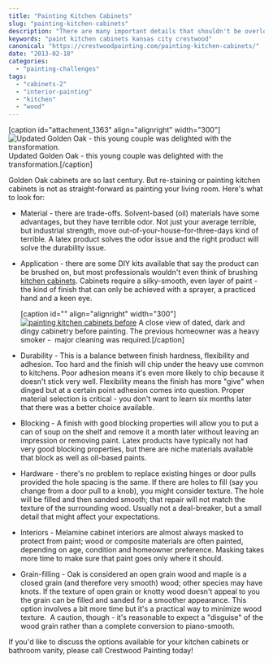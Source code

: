```yaml
---
title: "Painting Kitchen Cabinets"
slug: "painting-kitchen-cabinets"
description: "There are many important details that shouldn't be overlooked when painting cabinets. Give us a call to you're equipped to make a good decision."
keywords: "paint kitchen cabinets kansas city crestwood"
canonical: "https://crestwoodpainting.com/painting-kitchen-cabinets/"
date: "2013-02-18"
categories:
  - "painting-challenges"
tags:
  - "cabinets-2"
  - "interior-painting"
  - "kitchen"
  - "wood"
---
```


\[caption id="attachment\_1363" align="alignright" width="300"\]![Updated Golden Oak - this young couple was delighted with the transformation.](/images/Finished-uppers_opt.jpg "Updated Golden Oak Kitchen Cabinets") Updated Golden Oak - this young couple was delighted with the transformation.\[/caption\]

Golden Oak cabinets are so last century. But re-staining or painting kitchen cabinets is not as straight-forward as painting your living room. Here's what to look for:

- Material - there are trade-offs. Solvent-based (oil) materials have some advantages, but they have terrible odor. Not just your average terrible, but industrial strength, move out-of-your-house-for-three-days kind of terrible. A latex product solves the odor issue and the right product will solve the durability issue.
- Application - there are some DIY kits available that say the product can be brushed on, but most professionals wouldn't even think of brushing [kitchen cabinets](https://crestwoodpainting.com/cabinet-painting/). Cabinets require a silky-smooth, even layer of paint - the kind of finish that can only be achieved with a sprayer, a practiced hand and a keen eye.
    
    \[caption id="" align="alignright" width="300"\][![painting kitchen cabinets before](/images/CIMG2382_opt.jpg "Outdated Kitchen Cabinetry")](https://crestwoodpainting.com/cwp/wp-content/uploads/2013/02/CIMG2382_opt.jpg) A close view of dated, dark and dingy cabinetry before painting. The previous homeowner was a heavy smoker -  major cleaning was required.\[/caption\]
    
- Durability - This is a balance between finish hardness, flexibility and adhesion. Too hard and the finish will chip under the heavy use common to kitchens. Poor adhesion means it's even more likely to chip because it doesn't stick very well. Flexibility means the finish has more "give" when dinged but at a certain point adhesion comes into question. Proper material selection is critical - you don't want to learn six months later that there was a better choice available.
- Blocking - A finish with good blocking properties will allow you to put a can of soup on the shelf and remove it a month later without leaving an impression or removing paint. Latex products have typically not had very good blocking properties, but there are niche materials available that block as well as oil-based paints.
- Hardware - there's no problem to replace existing hinges or door pulls provided the hole spacing is the same. If there are holes to fill (say you change from a door pull to a knob), you might consider texture. The hole will be filled and then sanded smooth; that repair will not match the texture of the surrounding wood. Usually not a deal-breaker, but a small detail that might affect your expectations.
    
- Interiors - Melamine cabinet interiors are almost always masked to protect from paint; wood or composite materials are often painted, depending on age, condition and homeowner preference. Masking takes more time to make sure that paint goes only where it should.
- Grain-filling - Oak is considered an open grain wood and maple is a closed grain (and therefore very smooth) wood; other species may have knots. If the texture of open grain or knotty wood doesn't appeal to you the grain can be filled and sanded for a smoother appearance. This option involves a bit more time but it's a practical way to minimize wood texture.  A caution, though - it's reasonable to expect a "disguise" of the wood grain rather than a complete conversion to piano-smooth.

If you'd like to discuss the options available for your kitchen cabinets or bathroom vanity, please call Crestwood Painting today!
